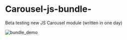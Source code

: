 # Carousel-js-bundle-
Beta testing new JS Carousel module (written in one day)

![bundle_demo](https://user-images.githubusercontent.com/91872676/179099835-0ec05a72-cb5e-4943-8c8a-cd85f680543f.gif)
